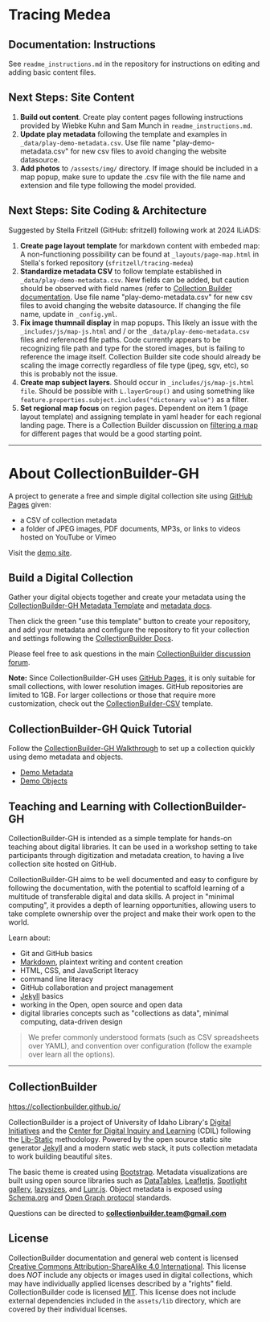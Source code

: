 # Tracing Medea

## Documentation: Instructions

See `readme_instructions.md` in the repository for instructions on editing and adding basic content files.

## Next Steps: Site Content
1. **Build out content**. Create play content pages following instructions provided by Wiebke Kuhn and Sam Munch in `readme_instructions.md`.
2. **Update play metadata** following the template and examples in `_data/play-demo-metadata.csv`. Use file name "play-demo-metadata.csv" for new csv files to avoid changing the website datasource.
3. **Add photos** to `/assests/img/` directory. If image should be included in a map popup, make sure to update the .csv file with the file name and extension and file type following the model provided.

## Next Steps: Site Coding & Architecture
Suggested by Stella Fritzell (GitHub: sfritzell) following work at 2024 ILiADS:

1. **Create page layout template** for markdown content with embeded map: A non-functioning possibility can be found at `_layouts/page-map.html` in Stella's forked repository (`sfritzell/tracing-medea`)
2. **Standardize metadata CSV** to follow template established in `_data/play-demo-metadata.csv`. New fields can be added, but caution should be observed with field names (refer to [Collection Builder documentation](https://collectionbuilder.github.io/cb-docs/docs/metadata/gh_metadata/). Use file name "play-demo-metadata.csv" for new csv files to avoid changing the website datasource. If changing the file name, update in `_config.yml`.
3. **Fix image thumnail display** in map popups. This likely an issue with the `_includes/js/map-js.html` and / or the `_data/play-demo-metadata.csv` files and referenced file paths. Code currently appears to be recognizing file path and type for the stored images, but is failing to reference the image itself. Collection Builder site code should already be scaling the image correctly regardless of file type (jpeg, sgv, etc), so this is probably not the issue.
4. **Create map subject layers**. Should occur in `_includes/js/map-js.html file`. Should be possible with `L.layerGroup()` and using something like `feature.properties.subject.includes("dictonary value")` as a filter.
5. **Set regional map focus** on region pages. Dependent on item 1 (page layout template) and assigning template in yaml header for each regional landing page. There is a Collection Builder discussion on [filtering a map](https://github.com/orgs/CollectionBuilder/discussions/104) for different pages that would be a good starting point.

---

# About CollectionBuilder-GH

A project to generate a free and simple digital collection site using [GitHub Pages](https://pages.github.com/) given:

- a CSV of collection metadata
- a folder of JPEG images, PDF documents, MP3s, or links to videos hosted on YouTube or Vimeo

Visit the [demo site](https://collectionbuilder.github.io/collectionbuilder-gh/).

## Build a Digital Collection

Gather your digital objects together and create your metadata using the [CollectionBuilder-GH Metadata Template](https://docs.google.com/spreadsheets/d/1Uv9ytll0hysMOH1j-VL1lZx6PWvc1zf3L35sK_4IuzI/copy) and [metadata docs](https://collectionbuilder.github.io/cb-docs/docs/metadata/gh_metadata/). 

Then click the green "use this template" button to create your repository, and add your metadata and configure the repository to fit your collection and settings following the [CollectionBuilder Docs](https://collectionbuilder.github.io/cb-docs/). 

Please feel free to ask questions in the main [CollectionBuilder discussion forum](https://github.com/CollectionBuilder/collectionbuilder.github.io/discussions).

**Note:** 
Since CollectionBuilder-GH uses [GitHub Pages](https://pages.github.com/), it is only suitable for small collections, with lower resolution images. 
GitHub repositories are limited to 1GB.
For larger collections or those that require more customization, check out the [CollectionBuilder-CSV](https://github.com/CollectionBuilder/collectionbuilder-csv) template.

## CollectionBuilder-GH Quick Tutorial

Follow the [CollectionBuilder-GH Walkthrough](https://collectionbuilder.github.io/cb-docs/docs/walkthroughs/gh-walkthrough/) to set up a collection quickly using demo metadata and objects. 

- [Demo Metadata](https://docs.google.com/spreadsheets/d/1x48Te3duPAxh53foEihQVKTfCKUjaCCbH7TrMMd_yU4/copy)
- [Demo Objects](https://www.lib.uidaho.edu/collectionbuilder/demo-objects.zip)

## Teaching and Learning with CollectionBuilder-GH

CollectionBuilder-GH is intended as a simple template for hands-on teaching about digital libraries.
It can be used in a workshop setting to take participants through digitization and metadata creation, to having a live collection site hosted on GitHub.

CollectionBuilder-GH aims to be well documented and easy to configure by following the documentation, with the potential to scaffold learning of a multitude of transferable digital and data skills.
A project in "minimal computing", it provides a depth of learning opportunities, allowing users to take complete ownership over the project and make their work open to the world.

Learn about:

- Git and GitHub basics
- [Markdown](https://guides.github.com/features/mastering-markdown/), plaintext writing and content creation
- HTML, CSS, and JavaScript literacy
- command line literacy
- GitHub collaboration and project management
- [Jekyll](https://jekyllrb.com/) basics
- working in the Open, open source and open data
- digital libraries concepts such as "collections as data", minimal computing, data-driven design

> We prefer commonly understood formats (such as CSV spreadsheets over YAML), and convention over configuration (follow the example over learn all the options).

----------

## CollectionBuilder 

<https://collectionbuilder.github.io/>

CollectionBuilder is a project of University of Idaho Library's [Digital Initiatives](https://www.lib.uidaho.edu/digital/) and the [Center for Digital Inquiry and Learning](https://cdil.lib.uidaho.edu) (CDIL) following the [Lib-Static](https://lib-static.github.io/) methodology. 
Powered by the open source static site generator [Jekyll](https://jekyllrb.com/) and a modern static web stack, it puts collection metadata to work building beautiful sites.

The basic theme is created using [Bootstrap](https://getbootstrap.com/).
Metadata visualizations are built using open source libraries such as [DataTables](https://datatables.net/), [Leafletjs](http://leafletjs.com/), [Spotlight gallery](https://github.com/nextapps-de/spotlight), [lazysizes](https://github.com/aFarkas/lazysizes), and [Lunr.js](https://lunrjs.com/).
Object metadata is exposed using [Schema.org](http://schema.org) and [Open Graph protocol](http://ogp.me/) standards.

Questions can be directed to **collectionbuilder.team@gmail.com**

## License

CollectionBuilder documentation and general web content is licensed [Creative Commons Attribution-ShareAlike 4.0 International](http://creativecommons.org/licenses/by-sa/4.0/). 
This license does *NOT* include any objects or images used in digital collections, which may have individually applied licenses described by a "rights" field.
CollectionBuilder code is licensed [MIT](https://github.com/CollectionBuilder/collectionbuilder-csv/blob/master/LICENSE). 
This license does not include external dependencies included in the `assets/lib` directory, which are covered by their individual licenses.
